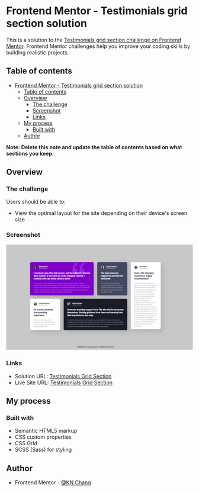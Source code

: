 # Frontend Mentor - Testimonials grid section solution

This is a solution to the [Testimonials grid section challenge on Frontend Mentor](https://www.frontendmentor.io/challenges/testimonials-grid-section-Nnw6J7Un7). Frontend Mentor challenges help you improve your coding skills by building realistic projects.

## Table of contents

- [Frontend Mentor - Testimonials grid section solution](#frontend-mentor---testimonials-grid-section-solution)
  - [Table of contents](#table-of-contents)
  - [Overview](#overview)
    - [The challenge](#the-challenge)
    - [Screenshot](#screenshot)
    - [Links](#links)
  - [My process](#my-process)
    - [Built with](#built-with)
  - [Author](#author)

**Note: Delete this note and update the table of contents based on what sections you keep.**

## Overview

### The challenge

Users should be able to:

- View the optimal layout for the site depending on their device's screen size

### Screenshot

![Testimonials Grid Section Screenshot](./images/Testimonials-screenshot.png)

### Links

- Solution URL: [Testimonials Grid Section](https://www.frontendmentor.io/solutions/testimonials-grid-section-scss-grid-XUlL59kqNb)
- Live Site URL: [Testimonials Grid Section](https://kaiens-lab.github.io/Testimonioals-Grid-Section/)

## My process

### Built with

- Semantic HTML5 markup
- CSS custom properties
- CSS Grid
- SCSS (Sass) for styling

## Author

- Frontend Mentor - [@KN Chang](https://www.frontendmentor.io/profile/yourusername)
